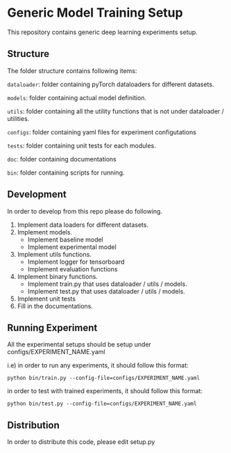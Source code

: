 # Generic Model Training Setup
This repository contains generic deep learning experiments setup.
## Structure
The folder structure contains following items:

`dataloader`: folder containing pyTorch dataloaders for different datasets. 

`models`: folder containing actual model definition.

`utils`: folder containing all the utility functions that is not under dataloader / utilities.

`configs`: folder containing yaml files for experiment configutations

`tests`: folder containing unit tests for each modules.

`doc`: folder containing documentations

`bin`: folder containing scripts for running.

## Development
In order to develop from this repo please do following.

1. Implement data loaders for different datasets.
2. Implement models.
    - Implement baseline model
    - Implement experimental model
3. Implement utils functions.
    - Implement logger for tensorboard
    - Implement evaluation functions
4. Implement binary functions.
    - Implement train.py that uses dataloader / utils / models.
    - Implement test.py that uses dataloader / utils / models.
5. Implement unit tests
6. Fill in the documentations.

## Running Experiment
All the experimental setups should be setup under configs/EXPERIMENT_NAME.yaml

i.e) in order to run any experiments, it should follow this format:


`python bin/train.py --config-file=configs/EXPERIMENT_NAME.yaml`

in order to test with trained experiments, it should follow this format:


`python bin/test.py --config-file=configs/EXPERIMENT_NAME.yaml`

## Distribution
In order to distribute this code, please edit setup.py

